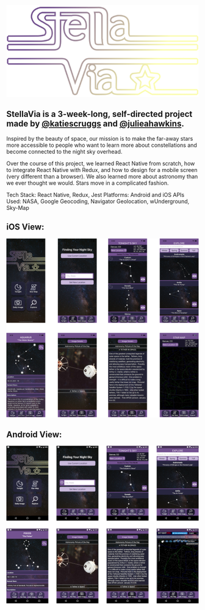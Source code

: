 ![alt text](./src/assets/stella-via-logo.png "Stella Via Logo")
## StellaVia is a 3-week-long, self-directed project made by [@katiescruggs](https://github.com/katiescruggs) and [@julieahawkins](https://github.com/julieahawkins). 
Inspired by the beauty of space, our mission is to make the far-away stars more accessible to people who want to learn more about constellations and become connected to the night sky overhead. 

Over the course of this project, we learned React Native from scratch, how to integrate React Native with Redux, and how to design for a mobile screen (very different than a browser). We also learned more about astronomy than we ever thought we would. Stars move in a complicated fashion.

Tech Stack: React Native, Redux, Jest
Platforms: Android and iOS
APIs Used: NASA, Google Geocoding, Navigator Geolocation, wUnderground, Sky-Map

## iOS View:

![alt text](./src/assets/iOS-view.png "iOS Views")

## Android View:

![alt text](./src/assets/android-view.png "Android Views")




